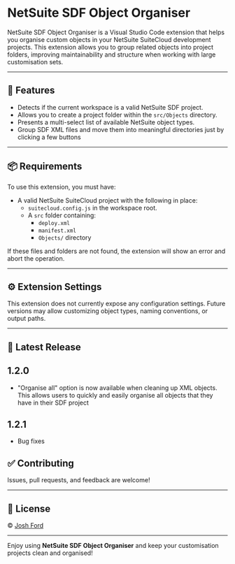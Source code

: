 # NetSuite SDF Object Organiser

NetSuite SDF Object Organiser is a Visual Studio Code extension that helps you organise custom objects in your NetSuite SuiteCloud development projects. This extension allows you to group related objects into project folders, improving maintainability and structure when working with large customisation sets.

---

## 🚀 Features

- Detects if the current workspace is a valid NetSuite SDF project.
- Allows you to create a project folder within the `src/Objects` directory.
- Presents a multi-select list of available NetSuite object types.
- Group SDF XML files and move them into meaningful directories just by clicking a few buttons

---

## 📦 Requirements

To use this extension, you must have:

- A valid NetSuite SuiteCloud project with the following in place:
  - `suitecloud.config.js` in the workspace root.
  - A `src` folder containing:
    - `deploy.xml`
    - `manifest.xml`
    - `Objects/` directory

If these files and folders are not found, the extension will show an error and abort the operation.

---

## ⚙️ Extension Settings

This extension does not currently expose any configuration settings. Future versions may allow customizing object types, naming conventions, or output paths.

---

## 📝 Latest Release

## 1.2.0
- "Organise all" option is now available when cleaning up XML objects. This allows users to quickly and easily organise all objects that they have in their SDF project

## 1.2.1
- Bug fixes

## ✅ Contributing

Issues, pull requests, and feedback are welcome!

---

## 📄 License

© [Josh Ford](https://joshford.co.uk)

---

Enjoy using **NetSuite SDF Object Organiser** and keep your customisation projects clean and organised!
